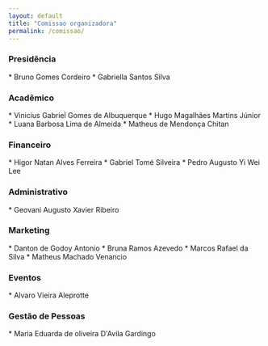 ```yaml
---
layout: default
title: "Comissao organizadora"
permalink: /comissao/
---
```


<h3><b>Presidência</b></h3>
* Bruno Gomes Cordeiro
* Gabriella Santos Silva

<h3><b>Acadêmico</b></h3>
* Vinicius Gabriel Gomes de Albuquerque
* Hugo Magalhães Martins Júnior
* Luana Barbosa Lima de Almeida
* Matheus de Mendonça Chitan

<h3><b>Financeiro</b></h3>
* Higor Natan Alves Ferreira
* Gabriel Tomé Silveira
* Pedro Augusto Yi Wei Lee

<h3><b>Administrativo</b></h3>
* Geovani Augusto Xavier Ribeiro

<h3><b>Marketing</b></h3>
* Danton de Godoy Antonio
* Bruna Ramos Azevedo
* Marcos Rafael da Silva
* Matheus Machado Venancio

<h3><b>Eventos</b></h3>
* Alvaro Vieira Aleprotte

<h3><b>Gestão de Pessoas</b></h3>
* Maria Eduarda de oliveira D'Avila Gardingo





